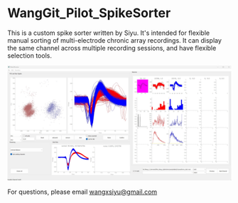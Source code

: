 # WangGit_Pilot_SpikeSorter

This is a custom spike sorter written by Siyu. It's intended for flexible manual sorting of multi-electrode chronic array recordings. It can display the same channel across multiple recording sessions, and have flexible selection tools. 

![screen shot of the app](screenshot.jpg)

For questions, please email wangxsiyu@gmail.com
